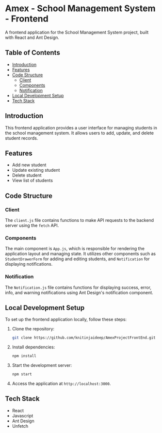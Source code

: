 # Amex - School Management System - Frontend

A frontend application for the School Management System project, built with React and Ant Design.

## Table of Contents

- [Introduction](#introduction)
- [Features](#features)
- [Code Structure](#code-structure)
  - [Client](#client)
  - [Components](#components)
  - [Notification](#notification)
- [Local Development Setup](#local-development-setup)
- [Tech Stack](#tech-stack)

## Introduction

This frontend application provides a user interface for managing students in the school management system. It allows users to add, update, and delete student records.

## Features

- Add new student
- Update existing student
- Delete student
- View list of students

## Code Structure

### Client

The `client.js` file contains functions to make API requests to the backend server using the `fetch` API.

### Components

The main component is `App.js`, which is responsible for rendering the application layout and managing state. It utilizes other components such as `StudentDrawerForm` for adding and editing students, and `Notification` for displaying notifications.

### Notification

The `Notification.js` file contains functions for displaying success, error, info, and warning notifications using Ant Design's notification component.

## Local Development Setup

To set up the frontend application locally, follow these steps:

1. Clone the repository:

    ```bash
    git clone https://github.com/knitinjaideep/AmexProjectFrontEnd.git
    ```

2. Install dependencies:

    ```bash
    npm install
    ```

3. Start the development server:

    ```bash
    npm start
    ```

4. Access the application at `http://localhost:3000`.

## Tech Stack

- React
- Javascript
- Ant Design
- Unfetch

